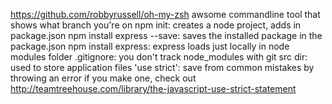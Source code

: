 https://github.com/robbyrussell/oh-my-zsh awsome commandline tool that shows what branch you're on
npm init: creates a node project, adds in package.json
npm install express --save: saves the installed package in the package.json
npm install express: express loads just locally in node modules folder
.gitignore: you don't track node_modules with git
src dir: used to store application files
'use strict': save from common mistakes by throwing an error if you make one, check out http://teamtreehouse.com/library/the-javascript-use-strict-statement